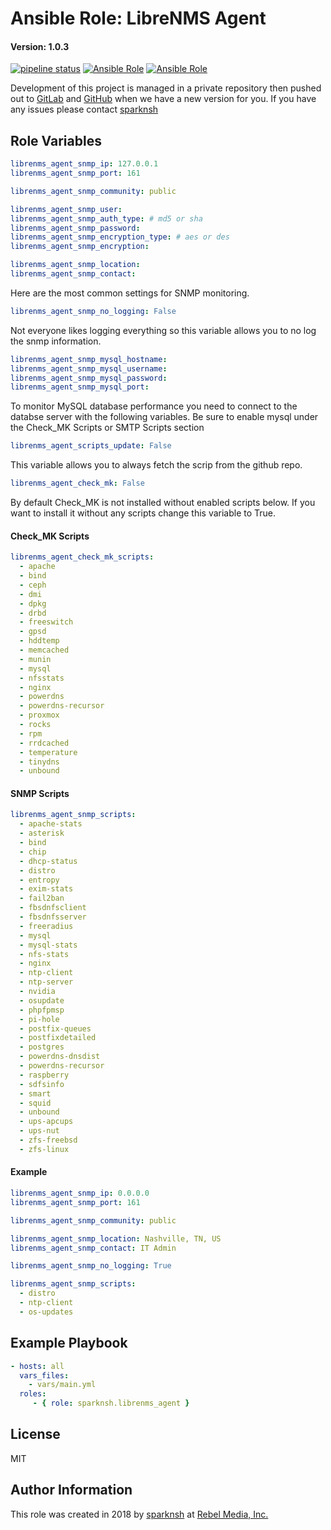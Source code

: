# Ansible Role: LibreNMS Agent

#### Version: 1.0.3

[![pipeline status](https://gitlab.com/sparknsh/ansible-role-librenms-agent/badges/master/pipeline.svg)](https://gitlab.com/sparknsh/ansible-role-librenms-agent/commits/master)
[![Ansible Role](https://img.shields.io/ansible/role/30333.svg)](https://galaxy.ansible.com/sparknsh/librenms_agent)
[![Ansible Role](https://img.shields.io/ansible/role/d/30333.svg)](https://galaxy.ansible.com/sparknsh/librenms_agent)

Development of this project is managed in a private repository then pushed out to [GitLab](https://gitlab.com/sparknsh/ansible-role-librenms-agent) and [GitHub](https://github.com/sparknsh/ansible-role-librenms-agent) when we have a new version for you. If you have any issues please contact [sparknsh](https://www.sparknsh.com/contact?type=issue&name=ansible-role-librenms-agent)

## Role Variables

```yaml
librenms_agent_snmp_ip: 127.0.0.1
librenms_agent_snmp_port: 161

librenms_agent_snmp_community: public

librenms_agent_snmp_user:
librenms_agent_snmp_auth_type: # md5 or sha
librenms_agent_snmp_password:
librenms_agent_snmp_encryption_type: # aes or des
librenms_agent_snmp_encryption:

librenms_agent_snmp_location:
librenms_agent_snmp_contact:
```
Here are the most common settings for SNMP monitoring.

```yaml
librenms_agent_snmp_no_logging: False
```
Not everyone likes logging everything so this variable allows you to no log the snmp information.

```yaml
librenms_agent_snmp_mysql_hostname:
librenms_agent_snmp_mysql_username:
librenms_agent_snmp_mysql_password:
librenms_agent_snmp_mysql_port:
```
To monitor MySQL database performance you need to connect to the databse server with the following variables. Be sure to enable mysql under the Check_MK Scripts or SMTP Scripts section

```yaml
librenms_agent_scripts_update: False
```
This variable allows you to always fetch the scrip from the github repo.

```yaml
librenms_agent_check_mk: False
```
By default Check_MK is not installed without enabled scripts below. If you want to install it without any scripts change this variable to True.

#### Check_MK Scripts

```yaml
librenms_agent_check_mk_scripts:
  - apache
  - bind
  - ceph
  - dmi
  - dpkg
  - drbd
  - freeswitch
  - gpsd
  - hddtemp
  - memcached
  - munin
  - mysql
  - nfsstats
  - nginx
  - powerdns
  - powerdns-recursor
  - proxmox
  - rocks
  - rpm
  - rrdcached
  - temperature
  - tinydns
  - unbound
```

#### SNMP Scripts

```yaml
librenms_agent_snmp_scripts:
  - apache-stats
  - asterisk
  - bind
  - chip
  - dhcp-status
  - distro
  - entropy
  - exim-stats
  - fail2ban
  - fbsdnfsclient
  - fbsdnfsserver
  - freeradius
  - mysql
  - mysql-stats
  - nfs-stats
  - nginx
  - ntp-client
  - ntp-server
  - nvidia
  - osupdate
  - phpfpmsp
  - pi-hole
  - postfix-queues
  - postfixdetailed
  - postgres
  - powerdns-dnsdist
  - powerdns-recursor
  - raspberry
  - sdfsinfo
  - smart
  - squid
  - unbound
  - ups-apcups
  - ups-nut
  - zfs-freebsd
  - zfs-linux
```

#### Example

```yaml
librenms_agent_snmp_ip: 0.0.0.0
librenms_agent_snmp_port: 161

librenms_agent_snmp_community: public

librenms_agent_snmp_location: Nashville, TN, US
librenms_agent_snmp_contact: IT Admin

librenms_agent_snmp_no_logging: True

librenms_agent_snmp_scripts:
  - distro
  - ntp-client
  - os-updates
```

## Example Playbook

```yaml
- hosts: all
  vars_files:
    - vars/main.yml
  roles:
     - { role: sparknsh.librenms_agent }
```

## License

MIT

## Author Information

This role was created in 2018 by [sparknsh](https://www.sparknsh.com) at [Rebel Media, Inc.](https://www.rebelmedia.io/)
